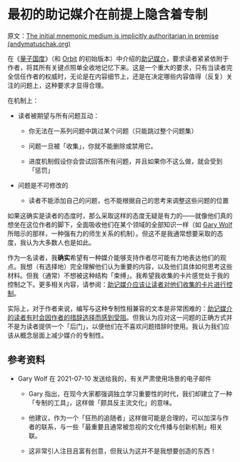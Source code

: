 # 最初的助记媒介在前提上隐含着专制

原文：[The initial mnemonic medium is implicitly authoritarian in premise (andymatuschak.org)](https://notes.andymatuschak.org/z2SaePptX2K1sudevrMYrjaqP7ZBRLs82iSv)

在《[量子国度](https://notes.andymatuschak.org/z2fBHADWa93EZTuNzuww7V3Vi587ZyZ4FHTHm)》（和 [Orbit](https://notes.andymatuschak.org/z72ioKyd4X48WndtAsfkhnKwsD8o5PaaT384o) 的初始版本）中介绍的[助记媒介](https://notes.andymatuschak.org/z4rRX3qwSSJRsEkdXKwH2shamgHNeRthrMLiF)，要求读者紧紧依附于作者，将其所有关键点照单全收地记忆下来。这是一个重大的要求，只有当读者完全信任作者的权威时，无论是在内容细节上，还是在决定哪些内容值得（反复）关注的问题上，这种要求才显得合理。

在机制上：

- 读者被期望与所有问题互动：

  - 你无法在一系列问题中跳过某个问题（只能跳过整个问题集）

  - 问题一旦被「收集」，你就不能删除或禁用它。

  - 进度机制假设你会尝试回答所有问题，并且如果你不这么做，就会受到「惩罚」

- 问题是不可修改的

  - 读者不能添加自己的问题，也不能根据自己的思考来调整这些问题的位置

如果这确实是读者的态度时，那么采取这样的态度无疑是有力的——就像他们真的想坐在这位作者的脚下，全面吸收他们在某个领域的全部知识一样（如 [Gary Wolf](https://notes.andymatuschak.org/z8c94DJuxLozNB416EfNat4aRbppdHF1iGzd6) 所暗示的那样，一种强有力的师生关系的机制）。但这不是我通常想要采取的态度，我认为大多数人也是如此。

作为一名读者，我**确实**希望有一种媒介能够支持作者尽可能有力地表达他们的观点。我想（有选择地）完全理解他们认为重要的内容，以及他们具体如何思考这些材料。但我（通常）不想被这种结构「束缚」。我希望我收集的卡片感觉处于我的控制之下。更多相关内容，请参阅：[助记媒介应该让读者对他们收集的卡片进行控制](https://notes.andymatuschak.org/z3XqmAYKcD411jZgBik9oyXgcrarXycADWVeh)。

实际上，对于作者来说，编写与这种专制性相兼容的文本是非常困难的：[助记媒介的读者有时会因作者的措辞选择而感到受阻](https://notes.andymatuschak.org/zMFKJdtNGpucVUcitRVJiMxfyoNY4A4c2Bd)。但我认为应对这一问题的正确方式并不是为读者提供一个「后门」，以便他们在不喜欢问题措辞时使用。我认为我们应该从概念层面上减少媒介的专制性。

## 参考资料

- Gary Wolf 在 2021-07-10 发送给我的，有关严肃使用场景的电子邮件

  - Gary 指出，在现今大家都强调独立学习重要性的时代，我们却建立了一种「专制的工具」，这样做「颇具反主流文化」的意味。

  - 他建议，作为一个「狂热的追随者」这样做可能是合理的，可以加深与作者的联系，与一些「最重要且通常被忽视的文化传播与创新机制」相关联。

  - 这非常引人注目且富有创意，但我认为这并不是我想要创造的东西！